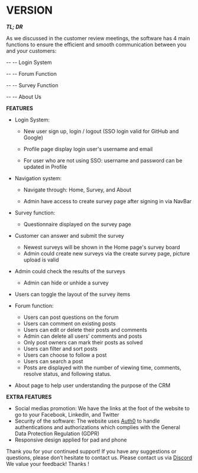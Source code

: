 # VERSION

***TL; DR***

As we discussed in the customer review meetings, the software has 4 main functions to ensure the efficient and smooth communication between you and your customers: 

-- -- Login System

-- -- Forum Function

-- -- Survey Function

-- -- About Us

**FEATURES**

- Login System:

    - New user sign up, login / logout (SSO login valid for GitHub and Google)
    - Profile page display login user's username and email

    - For user who are not using SSO: username and password can be updated in Profile
- Navigation system:

    - Navigate through: Home, Survey, and About

    - Admin have access to create survey page after signing in via NavBar
- Survey function:

    - Questionnaire displayed on the survey page
- Customer can answer and submit the survey
    - Newest surveys will be shown in the Home page's survey board 
    - Admin could create new surveys via the create survey page, picture upload is valid
- Admin could check the results of the surveys
    - Admin can hide or unhide a survey
- Users can toggle the layout of the survey items
- Forum function:
    - Users can post questions on the forum
    - Users can comment on existing posts
    - Users can edit or delete their posts and comments
    - Admin can delete all users’ comments and posts
    - Only post owners can mark their posts as solved
    - Users can filter and sort posts
    - Users can choose to follow a post
    - Users can search a post
    - Posts are displayed with the number of viewing time, comments, resolve status, and following status.
- About page to help user understanding the purpose of the CRM

**EXTRA FEATURES**

- Social medias promotion: 
    We have the links at the foot of the website to go to your Facebook, LinkedIn, and Twitter
- Security of the software:
    The website uses [Auth0](https://auth0.com/security) to handle authentications and authorizations which complies with the General Data Protection Regulation (GDPR)
- Responsive design applied for pad and phone

Thank you for your continued support! If you have any suggestions or questions, please don’t hesitate to contact us. Please contact us via [Discord](https://discord.gg/hzNFjUAZ)
We value your feedback! Thanks !

